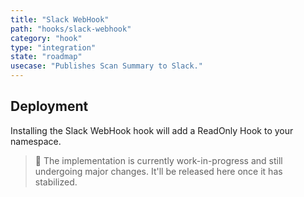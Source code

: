 ```yaml
---
title: "Slack WebHook"
path: "hooks/slack-webhook"
category: "hook"
type: "integration"
state: "roadmap"
usecase: "Publishes Scan Summary to Slack."
---
```


<!-- end -->

## Deployment

Installing the Slack WebHook hook will add a ReadOnly Hook to your namespace. 

> 🔧 The implementation is currently work-in-progress and still undergoing major changes. It'll be released here once it has stabilized.



